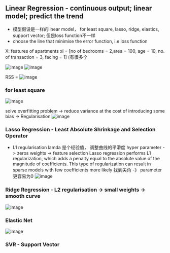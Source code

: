 ## Linear Regression - continuous output; linear model; predict the trend
- 模型假设是一样的linear model， for least square, lasso, ridge, elastics, support vector; 但是loss function不一样
- choose the line that minimise the error function, i.e loss function 

X: features of apartments xi = [no of bedrooms = 2,area = 100, age = 10, no. of transaction = 3, facing = 1] (有很多个

![image](https://user-images.githubusercontent.com/90355504/144762286-d72dcc55-12f1-4796-93df-cff189ecc8dc.png)
![image](https://user-images.githubusercontent.com/90355504/144762300-2869edb1-23f2-42cc-a009-27a34726fae9.png)

RSS = ![image](https://user-images.githubusercontent.com/90355504/144762452-a318892e-efee-4da2-9b9c-fd20b5248f93.png)
 ### for least square
![image](https://user-images.githubusercontent.com/90355504/144762257-12eecd84-03ee-4f5b-af99-f21c131d9eea.png)

solve overfitting problem -> reduce variance at the cost of introducing some bias -> Regularisation 
![image](https://user-images.githubusercontent.com/90355504/144763306-72e220f5-4f14-46b9-8d75-37918159da7f.png)

### Lasso Regression - Least Absolute Shrinkage and Selection Operator
- L1 regularisation lamda  是个经验值， 调整曲线的平滑度 hyper parameter -> zeros weights -> feature selection 
Lasso regression performs L1 regularization, which adds a penalty equal to the absolute value of the magnitude of coefficients. This type of regularization can result in sparse models with few coefficients
more likely 找到尖角 -》 parameter 更容易为0
![image](https://user-images.githubusercontent.com/90355504/144762518-f8535303-9e02-4bd1-ae38-aa89b746fabd.png)
### Ridge Regression - L2 regularisation -> small weights -> smooth curve 
![image](https://user-images.githubusercontent.com/90355504/144762785-a55b088f-6de7-443a-942c-1697225d30a0.png)
### Elastic Net 
![image](https://user-images.githubusercontent.com/90355504/144763074-2a3761df-3c43-4af6-ace6-e4368a6fcbca.png)


### SVR - Support Vector 

